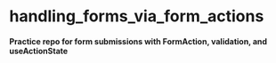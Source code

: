 # handling_forms_via_form_actions
#### Practice repo for form submissions with FormAction, validation, and useActionState
